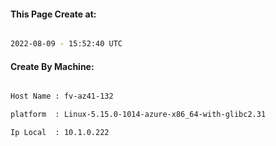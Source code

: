 
   
#### This Page Create at:

```bash

2022-08-09 - 15:52:40 UTC

```

#### Create By Machine:

```bash

Host Name : fv-az41-132

platform  : Linux-5.15.0-1014-azure-x86_64-with-glibc2.31

Ip Local  : 10.1.0.222

```

